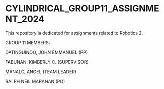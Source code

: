 # CYLINDRICAL_GROUP11_ASSIGNMENT_2024
This repository is dedicated for assignments related to Robotics 2.

GROUP 11 MEMBERS:

DATINGUINOO, JOHN EMMANUEL (PP)

FABUNAN. KIMBERLY C. (SUPERVISOR)

MANALO, ANGEL (TEAM LEADER)

RALPH NEIL MARANAN (PQ)



